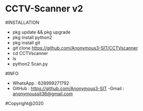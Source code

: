 # CCTV-Scanner v2


#INSTALLATION
- pkg update && pkg upgrade
- pkg install python2
- pkg install git
- git clone https://github.com/Anonymous3-SIT/CCTVscanner
- cd CCTVscanner
- ls
- python2 Scan.py


#INFO
- WhatsApp : 628999271792
- GitHub   : https://github.com/Anonymous3-SIT
-Gmail     : anonymoussit36@gmail.com


#Copyright@2020